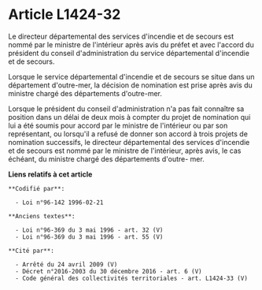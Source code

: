 # Article L1424-32

Le directeur départemental des services d'incendie et de secours est nommé par le ministre de l'intérieur après avis du
préfet et avec l'accord du président du conseil d'administration du service départemental d'incendie et de secours.

Lorsque le service départemental d'incendie et de secours se situe dans un département d'outre-mer, la décision de nomination
est prise après avis du ministre chargé des départements d'outre-mer.

Lorsque le président du conseil d'administration n'a pas fait connaître sa position dans un délai de deux mois à compter du
projet de nomination qui lui a été soumis pour accord par le ministre de l'intérieur ou par son représentant, ou lorsqu'il a
refusé de donner son accord à trois projets de nomination successifs, le directeur départemental des services d'incendie et
de secours est nommé par le ministre de l'intérieur, après avis, le cas échéant, du ministre chargé des départements d'outre-
mer.

**Liens relatifs à cet article**

	**Codifié par**:

	  - Loi n°96-142 1996-02-21

	**Anciens textes**:

	  - Loi n°96-369 du 3 mai 1996 - art. 32 (V)
	  - Loi n°96-369 du 3 mai 1996 - art. 55 (V)

	**Cité par**:

	  - Arrêté du 24 avril 2009 (V)
	  - Décret n°2016-2003 du 30 décembre 2016 - art. 6 (V)
	  - Code général des collectivités territoriales - art. L1424-33 (V)
